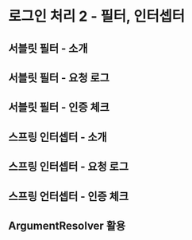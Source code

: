 # 로그인 처리 2 - 필터, 인터셉터

## 서블릿 필터 - 소개

## 서블릿 필터 - 요청 로그

## 서블릿 필터 - 인증 체크

## 스프링 인터셉터 - 소개

## 스프링 인터셉터 - 요청 로그

## 스프링 언터셉터 - 인증 체크

## ArgumentResolver 활용